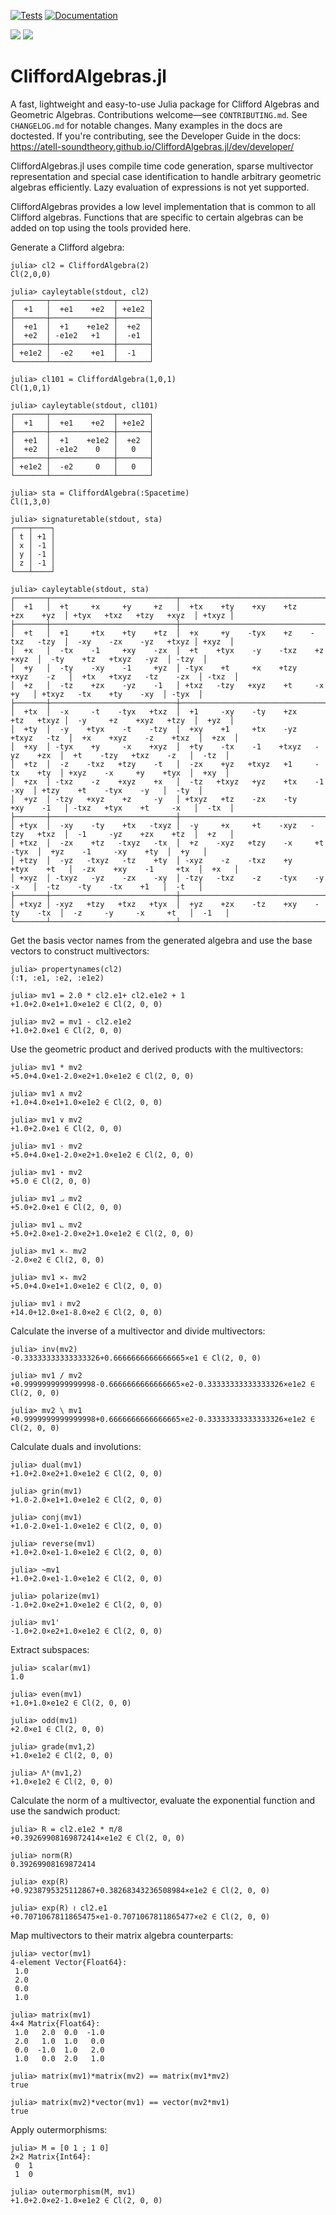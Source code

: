 [![Tests](https://github.com/ATell-SoundTheory/CliffordAlgebras.jl/actions/workflows/Runtests.yml/badge.svg)](https://github.com/ATell-SoundTheory/CliffordAlgebras.jl/actions/workflows/Runtests.yml)
[![Documentation](https://github.com/ATell-SoundTheory/CliffordAlgebras.jl/actions/workflows/Documenter.yml/badge.svg)](https://github.com/ATell-SoundTheory/CliffordAlgebras.jl/actions/workflows/Documenter.yml)

[![](https://img.shields.io/badge/docs-stable-blue.svg)](https://atell-soundtheory.github.io/CliffordAlgebras.jl/stable)
[![](https://img.shields.io/badge/docs-dev-blue.svg)](https://atell-soundtheory.github.io/CliffordAlgebras.jl/dev)


# CliffordAlgebras.jl

A fast, lightweight and easy-to-use Julia package for Clifford Algebras and Geometric Algebras.
Contributions welcome—see `CONTRIBUTING.md`. See `CHANGELOG.md` for notable changes. Many examples in the docs are doctested.
If you're contributing, see the Developer Guide in the docs: https://atell-soundtheory.github.io/CliffordAlgebras.jl/dev/developer/

CliffordAlgebras.jl uses compile time code generation, sparse multivector representation and special case identification to handle arbitrary geometric algebras efficiently. Lazy evaluation of expressions is not yet supported.

CliffordAlgebras provides a low level implementation that is common to all Clifford algebras. Functions that are specific to certain algebras can be added on top using the tools provided here.

Generate a Clifford algebra:

```
julia> cl2 = CliffordAlgebra(2)
Cl(2,0,0)

julia> cayleytable(stdout, cl2)
┌───────┬──────────────┬───────┐
│  +1   │  +e1    +e2  │ +e1e2 │
├───────┼──────────────┼───────┤
│  +e1  │  +1    +e1e2 │  +e2  │
│  +e2  │ -e1e2   +1   │  -e1  │
├───────┼──────────────┼───────┤
│ +e1e2 │  -e2    +e1  │  -1   │
└───────┴──────────────┴───────┘

julia> cl101 = CliffordAlgebra(1,0,1)
Cl(1,0,1)

julia> cayleytable(stdout, cl101)
┌───────┬──────────────┬───────┐
│  +1   │  +e1    +e2  │ +e1e2 │
├───────┼──────────────┼───────┤
│  +e1  │  +1    +e1e2 │  +e2  │
│  +e2  │ -e1e2    0   │   0   │
├───────┼──────────────┼───────┤
│ +e1e2 │  -e2     0   │   0   │
└───────┴──────────────┴───────┘

julia> sta = CliffordAlgebra(:Spacetime)
Cl(1,3,0)

julia> signaturetable(stdout, sta)
┌───┬────┐
│ t │ +1 │
│ x │ -1 │
│ y │ -1 │
│ z │ -1 │
└───┴────┘

julia> cayleytable(stdout, sta)
┌───────┬────────────────────────────┬──────────────────────────────────────────┬────────────────────────────┬───────┐
│  +1   │  +t     +x     +y     +z   │  +tx    +ty    +xy    +tz    +zx    +yz  │ +tyx   +txz   +tzy   +xyz  │ +txyz │
├───────┼────────────────────────────┼──────────────────────────────────────────┼────────────────────────────┼───────┤
│  +t   │  +1     +tx    +ty    +tz  │  +x     +y    -tyx    +z    -txz   -tzy  │  -xy    -zx    -yz   +txyz │ +xyz  │
│  +x   │  -tx    -1     +xy    -zx  │  +t    +tyx    -y    -txz    +z    +xyz  │  -ty    +tz   +txyz   -yz  │ -tzy  │
│  +y   │  -ty    -xy    -1     +yz  │ -tyx    +t     +x    +tzy   +xyz    -z   │  +tx   +txyz   -tz    -zx  │ -txz  │
│  +z   │  -tz    +zx    -yz    -1   │ +txz   -tzy   +xyz    +t     -x     +y   │ +txyz   -tx    +ty    -xy  │ -tyx  │
├───────┼────────────────────────────┼──────────────────────────────────────────┼────────────────────────────┼───────┤
│  +tx  │  -x     -t    -tyx   +txz  │  +1     -xy    -ty    +zx    +tz   +txyz │  -y     +z    +xyz   +tzy  │  +yz  │
│  +ty  │  -y    +tyx    -t    -tzy  │  +xy    +1     +tx    -yz   +txyz   -tz  │  +x    +xyz    -z    +txz  │  +zx  │
│  +xy  │ -tyx    +y     -x    +xyz  │  +ty    -tx    -1    +txyz   -yz    +zx  │  +t    -tzy   +txz    -z   │  -tz  │
│  +tz  │  -z    -txz   +tzy    -t   │  -zx    +yz   +txyz   +1     -tx    +ty  │ +xyz    -x     +y    +tyx  │  +xy  │
│  +zx  │ -txz    -z    +xyz    +x   │  -tz   +txyz   +yz    +tx    -1     -xy  │ +tzy    +t    -tyx    -y   │  -ty  │
│  +yz  │ -tzy   +xyz    +z     -y   │ +txyz   +tz    -zx    -ty    +xy    -1   │ -txz   +tyx    +t     -x   │  -tx  │
├───────┼────────────────────────────┼──────────────────────────────────────────┼────────────────────────────┼───────┤
│ +tyx  │  -xy    -ty    +tx   -txyz │  -y     +x     +t    -xyz   -tzy   +txz  │  -1     -yz    +zx    +tz  │  +z   │
│ +txz  │  -zx    +tz   -txyz   -tx  │  +z    -xyz   +tzy    -x     +t    -tyx  │  +yz    -1     -xy    +ty  │  +y   │
│ +tzy  │  -yz   -txyz   -tz    +ty  │ -xyz    -z    -txz    +y    +tyx    +t   │  -zx    +xy    -1     +tx  │  +x   │
│ +xyz  │ -txyz   -yz    -zx    -xy  │ -tzy   -txz    -z    -tyx    -y     -x   │  -tz    -ty    -tx    +1   │  -t   │
├───────┼────────────────────────────┼──────────────────────────────────────────┼────────────────────────────┼───────┤
│ +txyz │ -xyz   +tzy   +txz   +tyx  │  +yz    +zx    -tz    +xy    -ty    -tx  │  -z     -y     -x     +t   │  -1   │
└───────┴────────────────────────────┴──────────────────────────────────────────┴────────────────────────────┴───────┘
```

Get the basis vector names from the generated algebra and use the base vectors to construct multivectors:

```
julia> propertynames(cl2)
(:𝟏, :e1, :e2, :e1e2)

julia> mv1 = 2.0 * cl2.e1+ cl2.e1e2 + 1
+1.0+2.0×e1+1.0×e1e2 ∈ Cl(2, 0, 0)

julia> mv2 = mv1 - cl2.e1e2
+1.0+2.0×e1 ∈ Cl(2, 0, 0)
```

Use the geometric product and derived products with the multivectors:
```
julia> mv1 * mv2
+5.0+4.0×e1-2.0×e2+1.0×e1e2 ∈ Cl(2, 0, 0)

julia> mv1 ∧ mv2
+1.0+4.0×e1+1.0×e1e2 ∈ Cl(2, 0, 0)

julia> mv1 ∨ mv2
+1.0+2.0×e1 ∈ Cl(2, 0, 0)

julia> mv1 ⋅ mv2
+5.0+4.0×e1-2.0×e2+1.0×e1e2 ∈ Cl(2, 0, 0)

julia> mv1 ⋆ mv2
+5.0 ∈ Cl(2, 0, 0)

julia> mv1 ⨼ mv2
+5.0+2.0×e1 ∈ Cl(2, 0, 0)

julia> mv1 ⨽ mv2
+5.0+2.0×e1-2.0×e2+1.0×e1e2 ∈ Cl(2, 0, 0)

julia> mv1 ×₋ mv2
-2.0×e2 ∈ Cl(2, 0, 0)

julia> mv1 ×₊ mv2
+5.0+4.0×e1+1.0×e1e2 ∈ Cl(2, 0, 0)

julia> mv1 ≀ mv2
+14.0+12.0×e1-8.0×e2 ∈ Cl(2, 0, 0)
```

Calculate the inverse of a multivector and divide multivectors:

``` 
julia> inv(mv2)
-0.33333333333333326+0.6666666666666665×e1 ∈ Cl(2, 0, 0)

julia> mv1 / mv2
+0.9999999999999998-0.6666666666666665×e2-0.33333333333333326×e1e2 ∈ Cl(2, 0, 0)

julia> mv2 \ mv1
+0.9999999999999998+0.6666666666666665×e2-0.33333333333333326×e1e2 ∈ Cl(2, 0, 0)
``` 

Calculate duals and involutions:

```
julia> dual(mv1)
+1.0+2.0×e2+1.0×e1e2 ∈ Cl(2, 0, 0)

julia> grin(mv1)
+1.0-2.0×e1+1.0×e1e2 ∈ Cl(2, 0, 0)

julia> conj(mv1)
+1.0-2.0×e1-1.0×e1e2 ∈ Cl(2, 0, 0)

julia> reverse(mv1)
+1.0+2.0×e1-1.0×e1e2 ∈ Cl(2, 0, 0)

julia> ~mv1
+1.0+2.0×e1-1.0×e1e2 ∈ Cl(2, 0, 0)

julia> polarize(mv1)
-1.0+2.0×e2+1.0×e1e2 ∈ Cl(2, 0, 0)

julia> mv1'
-1.0+2.0×e2+1.0×e1e2 ∈ Cl(2, 0, 0)
```

Extract subspaces:

```
julia> scalar(mv1)
1.0

julia> even(mv1)
+1.0+1.0×e1e2 ∈ Cl(2, 0, 0)

julia> odd(mv1)
+2.0×e1 ∈ Cl(2, 0, 0)

julia> grade(mv1,2)
+1.0×e1e2 ∈ Cl(2, 0, 0)

julia> Λᵏ(mv1,2)
+1.0×e1e2 ∈ Cl(2, 0, 0)
```

Calculate the norm of a multivector, evaluate the exponential function and use the sandwich product:

```
julia> R = cl2.e1e2 * π/8
+0.39269908169872414×e1e2 ∈ Cl(2, 0, 0)

julia> norm(R)
0.39269908169872414

julia> exp(R)
+0.9238795325112867+0.38268343236508984×e1e2 ∈ Cl(2, 0, 0)

julia> exp(R) ≀ cl2.e1
+0.7071067811865475×e1-0.7071067811865477×e2 ∈ Cl(2, 0, 0)
```

Map multivectors to their matrix algebra counterparts:

```
julia> vector(mv1)
4-element Vector{Float64}:
 1.0
 2.0
 0.0
 1.0

julia> matrix(mv1)
4×4 Matrix{Float64}:
 1.0   2.0  0.0  -1.0
 2.0   1.0  1.0   0.0
 0.0  -1.0  1.0   2.0
 1.0   0.0  2.0   1.0  

julia> matrix(mv1)*matrix(mv2) == matrix(mv1*mv2)
true

julia> matrix(mv2)*vector(mv1) == vector(mv2*mv1)
true
```

Apply outermorphisms:
```
julia> M = [0 1 ; 1 0]
2×2 Matrix{Int64}:
 0  1
 1  0

julia> outermorphism(M, mv1)
+1.0+2.0×e2-1.0×e1e2 ∈ Cl(2, 0, 0)
```
